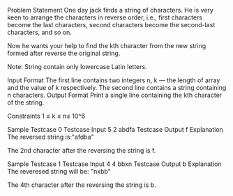 Problem Statement
One day jack finds a string of characters. He is very keen to arrange the characters in reverse order, i.e., first characters become the last characters, second characters become the second-last characters, and so on.

Now he wants your help  to find the kth character from the new string formed after reverse the original string.

Note: String contain only lowercase Latin letters.

Input Format
The first line contains two integers n, k — the length of array and the value of k respectively.
The second line contains a string containing n characters.
Output Format
Print a single line containing the kth character of the string.

Constraints
1 ≤ k ≤ n≤ 10^6

 

Sample Testcase 0
Testcase Input
5 2
abdfa
Testcase Output
f
Explanation
The reversed string is:"afdba"


The 2nd character after the reversing the string is f.

Sample Testcase 1
Testcase Input
4 4
bbxn
Testcase Output
b
Explanation
The reveresed string will be: "nxbb"


The 4th character after the reversing the string is b.